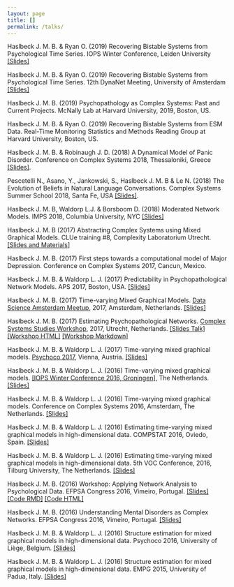 ```yaml
---
layout: page
title: []
permalink: /talks/
---
```


Haslbeck J. M. B. & Ryan O. (2019) Recovering Bistable Systems from Psychological Time Series. IOPS Winter Conference, Leiden University [[Slides]](http://jmbh.github.io/files/RecovBS_Dec12_IOPS2019.pdf)

Haslbeck J. M. B. & Ryan O. (2019) Recovering Bistable Systems from Psychological Time Series. 12th DynaNet Meeting, University of Amsterdam [[Slides]](http://jmbh.github.io/files/bistability_DynaNet_Dec4.pdf)

Haslbeck J. M. B. (2019) Psychopathology as Complex Systems: Past and Current Projects. McNally Lab at Harvard University, 2019, Boston, US.

Haslbeck J. M. B. & Ryan O. (2019) Recovering Bistable Systems from ESM Data. Real-Time Monitoring Statistics and Methods Reading Group at Harvard University, Boston, US.

Haslbeck J. M. B. & Robinaugh J. D. (2018) A Dynamical Model of Panic Disorder. Conference on Complex Systems 2018, Thessaloniki, Greece [[Slides]](http://jmbh.github.io/files/CCS2018_PanicModel_onlineVersion.pdf).

Pescetelli N., Asano, Y., Jankowski, S., Haslbeck J. M. B & Le N. (2018) The Evolution of Beliefs in Natural Language Conversations. Complex Systems Summer School 2018, Santa Fe, USA [[Slides]](http://jmbh.github.io/files/CSSS2018.pdf).

Haslbeck J. M. B, Waldorp L.J. & Borsboom D. (2018) Moderated Network Models. IMPS 2018, Columbia University, NYC [[Slides]](http://jmbh.github.io/files/IMPS_ModNW.pdf)

Haslbeck J. M. B (2017) Abstracting Complex Systems using Mixed Graphical Models. CLUe training #8, Complexity Laboratorium Utrecht. [[Slides and Materials]](https://www.uu.nl/en/events/clue-training-8-abstracting-complex-systems-using-mixed-graphical-models) 

Haslbeck J. M. B. (2017) First steps towards a computational model of Major Depression. Conference on Complex Systems 2017, Cancun, Mexico.

Haslbeck J. M. B. & Waldorp L. J. (2017) Predictability in Psychopathological Network Models. APS 2017, Boston, USA. [[Slides]](http://jmbh.github.io/files/aps_NP_talk.pdf) 

Haslbeck J. M. B. (2017) Time-varying Mixed Graphical Models. [Data Science Amsterdam Meetup](https://www.meetup.com/Data-Science-Amsterdam/events/238378768/), 2017, Amsterdam, Netherlands. [[Slides]](http://jmbh.github.io/figs/About/DSA_Meetup_TVG_jonashaslbeck_online.pdf) 

Haslbeck J. M. B. (2017) Estimating Psychopathological Networks. [Complex Systems Studies Workshop](https://www.uu.nl/en/events/complex-systems-studies-workshop-networks), 2017, Utrecht, Netherlands. [[Slides Talk]](http://jmbh.github.io/figs/About/UCW17_talk.pdf) [[Workshop HTML]](http://jmbh.github.io/figs/About/CS_WS_Utrecht_March15_jonashaslbeck.html) [[Workshop Markdown]](http://jmbh.github.io/figs/About/CS_WS_Utrecht_March15_jonashaslbeck.Rmd)

Haslbeck J. M. B. & Waldorp L. J. (2017) Time-varying mixed graphical models. [Psychoco 2017](https://eeecon.uibk.ac.at/psychoco/2017/index.html), Vienna, Austria. [[Slides]](http://jmbh.github.io/figs/About/TVG_Psychoco2017_online.pdf)

Haslbeck J. M. B. & Waldorp L. J. (2016) Time-varying mixed graphical models. [[IOPS Winter Conference 2016, Groningen]](http://www.iops.nl/conferences/previous-iops-conferences/), The Netherlands. [[Slides]](http://jmbh.github.io/figs/About/TVG_IOPS_Winter2016.pdf)

Haslbeck J. M. B. & Waldorp L. J. (2016) Time-varying mixed graphical models. Conference on Complex Systems 2016, Amsterdam, The Netherlands. [[Slides]](http://jmbh.github.io/figs/About/TVG_CCS2016.pdf)

Haslbeck J. M. B. & Waldorp L. J. (2016) Estimating time-varying mixed graphical models in high-dimensional data. COMPSTAT 2016, Oviedo, Spain. [[Slides]](http://jmbh.github.io/figs/About/TVG_compstat2016.pdf)

Haslbeck J. M. B. & Waldorp L. J. (2016) Estimating time-varying mixed graphical models in high-dimensional data. 5th VOC Conference, 2016, Tilburg University, The Netherlands. [[Slides]](http://jmbh.github.io/figs/efpsa_workshop/voc2016_slides.pdf)

Haslbeck J. M. B. (2016) Workshop: Applying Network Analysis to Psychological Data. EFPSA Congress 2016, Vimeiro, Portugal. [[Slides]](http://jmbh.github.io/figs/efpsa_workshop/NetworkAnalysisWorkshop_Slides.html) [[Code RMD]](http://jmbh.github.io/figs/efpsa_workshop/NetworkAnalysisWorkshop_Codefile.Rmd) [[Code HTML]](http://jmbh.github.io/figs/efpsa_workshop/NetworkAnalysisWorkshop_Codefile.html)

Haslbeck J. M. B. (2016) Understanding Mental Disorders as Complex Networks. EFPSA Congress 2016, Vimeiro, Portugal. [[Slides]](http://jmbh.github.io/figs/efpsa_workshop/efpsa2016_talk_online.pdf)

Haslbeck J. M. B. & Waldorp L. J. (2016) Structure estimation for mixed graphical models in high-dimensional data. Psychoco 2016, University of Liège, Belgium. [[Slides]](http://jmbh.github.io/figs/About/psychoco2016_slides.pdf)

Haslbeck J. M. B. & Waldorp L. J. (2016) Structure estimation for mixed graphical models in high-dimensional data. EMPG 2015, University of Padua, Italy. [[Slides]](http://jmbh.github.io/figs/About/empg2015_slides.pdf)

